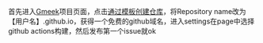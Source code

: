 首先进入[Gmeek](https://github.com/Meekdai/Gmeek)项目页面，点击[通过模板创建仓库](https://github.com/new?template_name=Gmeek-template&template_owner=Meekdai)，将Repository name改为【用户名】.github.io，获得一个免费的github域名，进入settings在page中选择github actions构建，然后发布第一个issue就ok